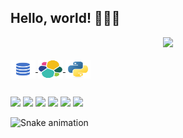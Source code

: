 ## Hello, world! 👩‍💻🤩
<div align="center">
  <a href="https://github.com/samantha-alexandre">
  <img height="180em" src="https://github-readme-stats.vercel.app/api?username=samantha-alexandre&show_icons=true&theme=dracula&include_all_commits=true&count_private=true"/>
</div>
  
  <div style="display: inline_block"><br>
  <img align="center" alt="SQL" height="30" width="40" src="https://raw.githubusercontent.com/github/explore/master/topics/sql/sql.png">
  <img align="center" alt="Elastic" height="30" width="40" src="https://raw.githubusercontent.com/github/explore/master/topics/elasticsearch/elasticsearch.png">
  <img align="center" alt="Python" height="30" width="40" src="https://raw.githubusercontent.com/devicons/devicon/master/icons/python/python-original.svg">
</div>
  
  ##
 
<div> 
  <a href="https://clicano.link/samanthaalexandre" target="_blank"><img src="https://img.shields.io/badge/WhatsApp-25D366?style=for-the-badge&logo=whatsapp&logoColor=white" target="_blank"></a>
  <a href = "mailto:samanthaalexandre@hotmail.com"><img src="https://img.shields.io/badge/Microsoft_Outlook-0078D4?style=for-the-badge&logo=microsoft-outlook&logoColor=white" target="_blank"></a>
  <a href="https://www.linkedin.com/in/samantha-alexandre/" target="_blank"><img src="https://img.shields.io/badge/-LinkedIn-%230077B5?style=for-the-badge&logo=linkedin&logoColor=white" target="_blank"></a> 
  <a href="https://codepen.io/SamanthaAlexandre" target="_blank"><img src="https://img.shields.io/badge/Codepen-000000?style=for-the-badge&logo=codepen&logoColor=white" target="_blank"></a>
  <a href="https://web.digitalinnovation.one/users/samanthaalexandre?tab=achievements" target="_blank"><img src="https://img.shields.io/badge/DIO-FFBE00?style=for-the-badge&logo=WeightsAndBiases&logoColor=white" target="_blank"></a> 
  <a href="https://medium.com/@samanthaalexandre" target="_blank"><img src="https://img.shields.io/badge/Medium-12100E?style=for-the-badge&logo=medium&logoColor=white" target="_blank"></a>
 
  ![Snake animation](https://github.com/samantha-barros/about-me/blob/output/github-contribution-grid-snake.svg)
 
</div>
